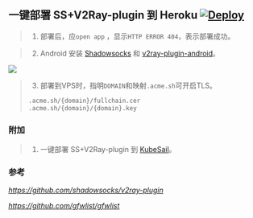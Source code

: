 ## 一键部署 SS+V2Ray-plugin 到 Heroku  [![Deploy](https://www.herokucdn.com/deploy/button.png)](https://heroku.com/deploy)

> 1. 部署后，应`open app` ，显示`HTTP ERROR 404`，表示部署成功。

> 2. Android 安装 [Shadowsocks](https://github.com/shadowsocks/shadowsocks-android) 和 [v2ray-plugin-android](https://github.com/shadowsocks/v2ray-plugin-android)。

![](https://raw.githubusercontent.com/xiaokaixuan/ss-v2ray-plugin/master/android.png)

> 3. 部署到VPS时，指明`DOMAIN`和映射`.acme.sh`可开启TLS。
> ```sh
> .acme.sh/{domain}/fullchain.cer
> .acme.sh/{domain}/{domain}.key
> ```

### 附加

> 1. 一键部署 SS+V2Ray-plugin 到 [KubeSail](https://kubesail.com/template/kaixuan1115/ss-v2ray-plugin/)。

### 参考 
*https://github.com/shadowsocks/v2ray-plugin*

*https://github.com/gfwlist/gfwlist*

